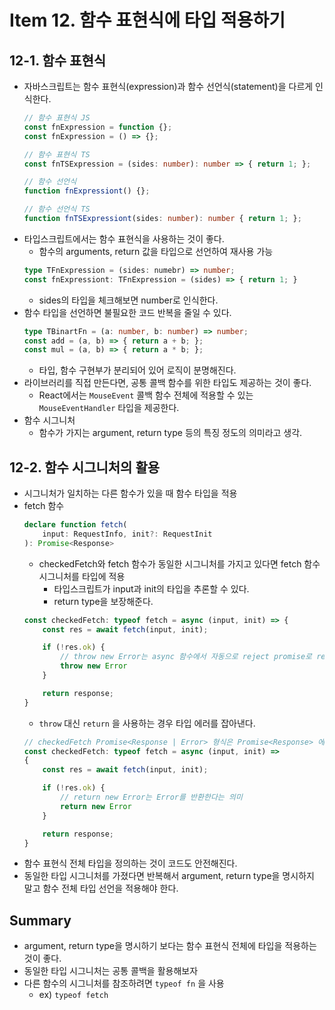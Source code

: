 # Item 12. 함수 표현식에 타입 적용하기

## 12-1. 함수 표현식 
* 자바스크립트는 함수 표현식(expression)과 함수 선언식(statement)을 다르게 인식한다.
    ```ts
    // 함수 표현식 JS
    const fnExpression = function {};
    const fnExpression = () => {};

    // 함수 표현식 TS
    const fnTSExpression = (sides: number): number => { return 1; };

    // 함수 선언식
    function fnExpressiont() {};

    // 함수 선언식 TS
    function fnTSExpressiont(sides: number): number { return 1; };
    ```
* 타입스크립트에서는 함수 표현식을 사용하는 것이 좋다.
    * 함수의 arguments, return 값을 타입으로 선언하여 재사용 가능
    ```ts
    type TFnExpression = (sides: numebr) => number;
    const fnExpressiont: TFnExpression = (sides) => { return 1; }
    ```
    * sides의 타입을 체크해보면 number로 인식한다.
* 함수 타입을 선언하면 불필요한 코드 반복을 줄일 수 있다.
    ```ts
    type TBinartFn = (a: number, b: number) => number;
    const add = (a, b) => { return a + b; };
    const mul = (a, b) => { return a * b; };
    ```
    * 타입, 함수 구현부가 분리되어 있어 로직이 분명해진다.
* 라이브러리를 직접 만든다면, 공통 콜백 함수를 위한 타입도 제공하는 것이 좋다.
    * React에서는 `MouseEvent` 콜백 함수 전체에 적용할 수 있는 `MouseEventHandler` 타입을 제공한다.
* 함수 시그니처
    * 함수가 가지는 argument, return type 등의 특징 정도의 의미라고 생각.
## 12-2. 함수 시그니처의 활용
* 시그니처가 일치하는 다른 함수가 있을 때 함수 타입을 적용
* fetch 함수
    ```ts
    declare function fetch(
        input: RequestInfo, init?: RequestInit
    ): Promise<Response>
    ```
    * checkedFetch와 fetch 함수가 동일한 시그니처를 가지고 있다면 fetch 함수 시그니처를 타입에 적용
        * 타입스크립트가 input과 init의 타입을 추론할 수 있다.
        * return type을 보장해준다.
    ```ts
    const checkedFetch: typeof fetch = async (input, init) => {
        const res = await fetch(input, init);

        if (!res.ok) {
            // throw new Error는 async 함수에서 자동으로 reject promise로 return 된다.
            throw new Error
        }

        return response;
    }
    ```
    * `throw` 대신 `return` 을 사용하는 경우 타입 에러를 잡아낸다.
    ```ts
    // checkedFetch Promise<Response | Error> 형식은 Promise<Response> 에 할당 불가능
    const checkedFetch: typeof fetch = async (input, init) => 
    {
        const res = await fetch(input, init);

        if (!res.ok) {
            // return new Error는 Error를 반환한다는 의미
            return new Error
        }

        return response;
    }
    ```
* 함수 표현식 전체 타입을 정의하는 것이 코드도 안전해진다.
* 동일한 타입 시그니처를 가졌다면 반복해서 argument, return type을 명시하지 말고 함수 전체 타입 선언을 적용해야 한다.
    


## Summary
* argument, return type을 명시하기 보다는 함수 표현식 전체에 타입을 적용하는 것이 좋다.
* 동일한 타입 시그니처는 공통 콜백을 활용해보자
* 다른 함수의 시그니처를 참조하려면 `typeof fn` 을 사용
    * ex) `typeof fetch`
